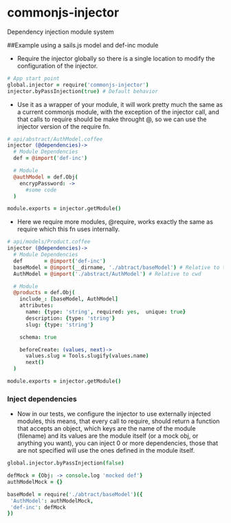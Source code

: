 # commonjs-injector
Dependency injection module system


##Example using a sails.js model and def-inc module

- Require the injector globally so there is a single location to modify the configuration of the injector.
```coffeescript
# App start point
global.injector = require('commonjs-injector')
injector.byPassInjection(true) # Default behavior
```
- Use it as a wrapper of your module, it will work pretty much the same as a current commonjs module, with the exception
of the injector call, and that calls to require should be make throught @, so we can use the injector version of the require fn.
```coffeescript
# api/abstract/AuthModel.coffee
injector (@dependencies)->
  # Module Dependencies
  def = @import('def-inc')

  # Module
  @authModel = def.Obj(
    encrypPassword: ->
      #some code
  )

module.exports = injector.getModule()
```
- Here we require more modules, @require, works exactly the same as require which this fn uses internally.
```coffeescript
# api/models/Product.coffee
injector (@dependencies)->
  # Module Dependencies
  def       = @import('def-inc')
  baseModel = @import(__dirname, './abtract/baseModel') # Relative to the folder
  AuthModel = @import('./abstract/AuthModel') # Relative to cwd

  # Module
  @products = def.Obj(
    include_: [baseModel, AuthModel]
    attributes:
      name: {type: 'string', required: yes,  unique: true}
      description: {type: 'string'}
      slug: {type: 'string'}

    schema: true

    beforeCreate: (values, next)->
      values.slug = Tools.slugify(values.name)
      next()
  )

module.exports = injector.getModule()
```
### Inject dependencies
- Now in our tests, we configure the injector to use externally injected modules, this means, that every call to require, should return a function that accepts an object, which keys are the name of the module (filename) and its values are the module itself (or a mock obj, or anything you want), you can inject 0 or more dependencies, those that are not specified will use the ones defined in the module itself.
```coffeescript
global.injector.byPassInjection(false)

defMock = {Obj: -> console.log 'mocked def'}
authModelMock = {}

baseModel = require('./abtract/baseModel')({
 'AuthModel': authModelMock,
 'def-inc': defMock
})
```